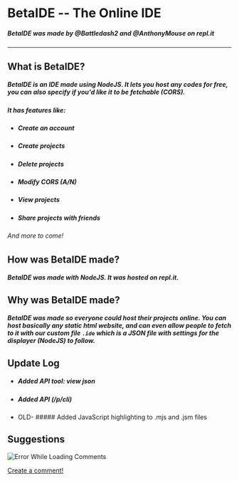# BetaIDE -- The Online IDE
##### **BetaIDE** was made by *@Battledash2* and *@AnthonyMouse* on repl.it
****

## What is **BetaIDE**?
##### BetaIDE is an IDE made using NodeJS. It lets you host any codes for free, you can also specify if you'd like it to be fetchable (CORS). 
##### It has features like:
- ##### Create an account
- ##### Create projects
- ##### Delete projects
- ##### Modify CORS (A/N)
- ##### View projects
- ##### Share projects with friends
###### And more to come!

## How was **BetaIDE** made?
##### BetaIDE was made with NodeJS. It was hosted on repl.it.

## Why was **BetaIDE** made?
##### BetaIDE was made so everyone could host their projects online. You can host basically any static html website, and can even allow people to fetch to it with our custom file `.ide` which is a JSON file with settings for the displayer (NodeJS) to follow.

## Update Log
- ##### Added API tool: view json
- ##### Added API (/p/cli)
- OLD- ##### Added JavaScript highlighting to .mjs and .jsm files

## Suggestions
![Error While Loading Comments](https://commentGenerator.ironblockhd.repl.co/image/10a34911674aef)

[Create a comment!](https://commentGenerator.ironblockhd.repl.co/view/10a34911674aef)